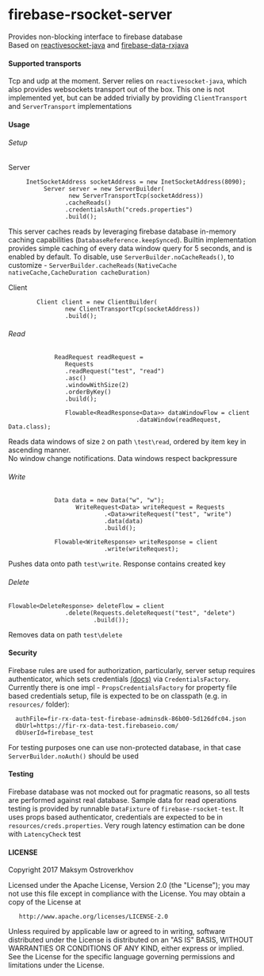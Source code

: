 # firebase-rsocket-server

Provides non-blocking interface to firebase database    
Based on [reactivesocket-java](https://github.com/ReactiveSocket/reactivesocket-java) and [firebase-data-rxjava](https://github.com/mostroverkhov/firebase-data-rxjava)    
#### Supported transports   
Tcp and udp at the moment. Server relies on `reactivesocket-java`, which also provides
websockets transport out of the box. This one is not implemented yet, but can be added trivially by providing
`ClientTransport` and `ServerTransport` implementations 

#### Usage
###### Setup
Server
```
     InetSocketAddress socketAddress = new InetSocketAddress(8090);
          Server server = new ServerBuilder(
                 new ServerTransportTcp(socketAddress))
                .cacheReads()
                .credentialsAuth("creds.properties")
                .build();
```

This server caches reads by leveraging firebase database in-memory caching capabilities (`DatabaseReference.keepSynced`).
Builtin implementation provides simple caching of every data window query for
5 seconds, and is enabled by default. To disable, use `ServerBuilder.noCacheReads()`, to customize - 
`ServerBuilder.cacheReads(NativeCache nativeCache,CacheDuration cacheDuration)`

Client
```
        Client client = new ClientBuilder(
                new ClientTransportTcp(socketAddress))
                .build();
```
###### Read
 ```
              ReadRequest readRequest =
                 Requests
                 .readRequest("test", "read")
                 .asc()
                 .windowWithSize(2)
                 .orderByKey()
                 .build();
                 
                 Flowable<ReadResponse<Data>> dataWindowFlow = client
                                     .dataWindow(readRequest, Data.class);
 ```
 Reads data windows of size `2` on path `\test\read`, ordered by item key in ascending manner.  
 No window change notifications.
 Data windows respect backpressure
 
###### Write
```
             Data data = new Data("w", "w");
                   WriteRequest<Data> writeRequest = Requests
                           .<Data>writeRequest("test", "write")
                           .data(data)
                           .build();
           
             Flowable<WriteResponse> writeResponse = client
                           .write(writeRequest);
 ```
 Pushes data onto path `test\write`. Response contains created key 
 
 ###### Delete
 ```
 Flowable<DeleteResponse> deleteFlow = client
                 .delete(Requests.deleteRequest("test", "delete")
                         .build());
 ```
 Removes data on path `test\delete`
 
#### Security

Firebase rules are used for authorization, particularly, server setup requires authenticator, which
sets credentials [(docs)](https://firebase.google.com/docs/database/admin/start) via `CredentialsFactory`.
 Currently there is one impl - `PropsCredentialsFactory` for property file based credentials setup, file is
 expected to be on classpath (e.g. in `resources/` folder):
 ```
   authFile=fir-rx-data-test-firebase-adminsdk-86b00-5d126dfc04.json
   dbUrl=https://fir-rx-data-test.firebaseio.com/
   dbUserId=firebase_test 
 ```
For testing purposes one can use non-protected database, in that case `ServerBuilder.noAuth()` should be used

#### Testing

Firebase database was not mocked out for pragmatic reasons, so all tests are performed against
 real database. Sample data for read operations testing is provided by runnable `DataFixture` of `firebase-rsocket-test`. It uses props based authenticator,
 credentials are expected to be in `resources/creds.properties`. Very rough latency estimation can be done with
 `LatencyCheck` test
   
#### LICENSE
Copyright 2017 Maksym Ostroverkhov

   Licensed under the Apache License, Version 2.0 (the "License");
   you may not use this file except in compliance with the License.
   You may obtain a copy of the License at

       http://www.apache.org/licenses/LICENSE-2.0

   Unless required by applicable law or agreed to in writing, software
   distributed under the License is distributed on an "AS IS" BASIS,
   WITHOUT WARRANTIES OR CONDITIONS OF ANY KIND, either express or implied.
   See the License for the specific language governing permissions and
   limitations under the License.
